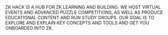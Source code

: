 ZK HACK IS A HUB FOR ZK LEARNING AND BUILDING. WE HOST VIRTUAL EVENTS AND ADVANCED PUZZLE COMPETITIONS, AS WELL AS PRODUCE EDUCATIONAL CONTENT AND RUN STUDY GROUPS. OUR GOAL IS TO EXPLORE AND EXPLAIN KEY CONCEPTS AND TOOLS AND GET YOU ONBOARDED INTO ZK.